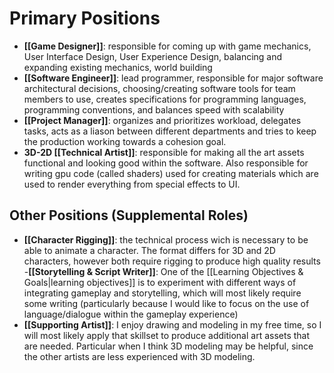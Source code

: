 Primary Positions
==
- **[[Game Designer]]**: responsible for coming up with game mechanics, User Interface Design, User Experience Design, balancing and expanding existing mechanics, world building
- **[[Software Engineer]]**: lead programmer, responsible for major software architectural decisions, choosing/creating software tools for team members to use, creates specifications for programming languages, programming conventions, and balances speed with scalability
- **[[Project Manager]]**: organizes and prioritizes workload, delegates tasks, acts as a liason between different departments and tries to keep the production working towards a cohesion goal.  
- **3D-2D [[Technical Artist]]**: responsible for making all the art assets functional and looking good within the software.  Also responsible for writing gpu code (called shaders) used for creating materials which are used to render everything from special effects to UI. 


Other Positions (Supplemental Roles)
--
- **[[Character Rigging]]**:  the technical process wich is necessary to be able to animate a character.  The format differs for 3D and 2D characters, however both require rigging to produce high quality results
-**[[Storytelling & Script Writer]]**: One of the [[Learning Objectives & Goals|learning objectives]] is to experiment with different ways of integrating gameplay and storytelling, which will most likely require some writing (particularly because I would like to focus on the use of language/dialogue within the gameplay experience) 
- **[[Supporting Artist]]**: I enjoy drawing and modeling in my free time, so I will most likely apply that skillset to produce additional art assets that are needed.  Particular when I think 3D modeling may be helpful, since the other artists are less experienced with 3D modeling. 